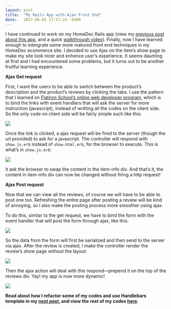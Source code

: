 ```yaml
---
layout: post
title:  "My Rails App with Ajax Front End"
date:   2017-06-01 17:57:24 -0400
---
```



I have continued to work on my HomeDec Rails app (view my [previous post about this app](http://johnsontai.com/2017/05/11/building_a_rails_app_using_devise_omniauth_pundit_and_nested_forms/), and a quick [walkthrough video](https://youtu.be/CJ8D2alZJOk)). Finally, now I have learned enough to intergrate some more matured front end techniques in my HomeDec ecommerce site. I decided to use Ajax on the item’s show page to make my site look nicer and enhence user’s experience. It seems daunting at first and I had encountered some problems, but it turns out to be another fruitful learning experience.

**Ajax Get request**

First, I want the users to be able to switch between the product’s description and the product’s reviews by clicking the tabs. I use the pattern that I learned on [Flatiron School’s online web developer program](https://www.flatironschool.com/programs/online-community-bootcamp/), which is to bind the links with event handlers that will ask the server for more instruction (javascript), instead of writting all the codes on the client side. So the only code on client side will be fairly simple such like this:

![](https://www.dropbox.com/s/mhe8sjdoyuzldzu/%E8%9E%A2%E5%B9%95%E5%BF%AB%E7%85%A7%202017-06-01%20%E4%B8%8B%E5%8D%882.07.00.png?raw=1)


Once the link is clicked, a ajax request will be fired to the server (though the url provided) to ask for a javascript. The controller will respond with `show.js.erb` instead of `show.html.erb`, for the browser to execute. This is what’s in `show.js.erb`:

![](https://www.dropbox.com/s/gow72zvzoa46ktq/%E8%9E%A2%E5%B9%95%E5%BF%AB%E7%85%A7%202017-06-01%20%E4%B8%8B%E5%8D%881.53.43.png?raw=1)

It ask the browser to swap the content in the item-info div. And that’s it, the content in item-info div can now be changed without firing a http request!

**Ajax Post request**

Now that we can view all the reviews, of course we will have to be able to post one too. Refreshing the entire page after posting a review will be kind of annoying, so I also make the posting process more smoother using ajax.

To do this, similar to the get request, we have to bind the form with the event handler that will post the form through ajax, like this:

![](https://www.dropbox.com/s/qx4ebkmc5dmacrb/%E8%9E%A2%E5%B9%95%E5%BF%AB%E7%85%A7%202017-06-01%20%E4%B8%8B%E5%8D%882.23.27.png?raw=1)

So the data from the form will first be serialized and then send to the server via ajax. After the review is created, I make the controller render the review’s show page without the layout:

![](https://www.dropbox.com/s/2rgs1mf3ezl53re/%E8%9E%A2%E5%B9%95%E5%BF%AB%E7%85%A7%202017-06-01%20%E4%B8%8B%E5%8D%882.34.42.png?raw=1)

Then the ajax action will deal with this respond—prepend it on the top of the reviews div. Yay! my app is now more dynamic!

![](https://media.giphy.com/media/tvOFCaV8BmX96/giphy.gif)

**Read about how I refactor some of my codes and use Handlebars template in my [next post](http://), and view the rest of my codes [here](https://github.com/johnsont426/online-store).**
